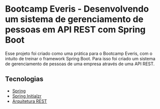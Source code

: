 # Bootcamp Everis - Desenvolvendo um sistema de gerenciamento de pessoas em API REST com Spring Boot



Esse projeto foi criado como uma prática para o Bootcamp Everis, com o intuito de treinar o framework Spring Boot. Para isso foi criado um sistema de gerenciamento de pessoas de uma empresa através de uma API REST.

## Tecnologias

- [Spring](https://spring.io/)
- [Spring Initialzr](https://start.spring.io/)
- [Arquitetura REST](https://restfulapi.net/)

